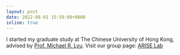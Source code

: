 ```yaml
---
layout: post
date: 2022-08-01 15:59:00+0800
inline: true
---
```


I started my graduate study at The Chinese University of Hong Kong, advised by <a href="https://www.cse.cuhk.edu.hk/lyu/">Prof. Michael R. Lyu</a>. Visit our group page: <a href='http://ariselab.cse.cuhk.edu.hk/'>ARISE Lab</a> 
